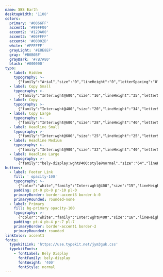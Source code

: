 ```yaml
---
name: SBS Earth
desktopWidth: '1100'
colors:
  primary: '#0066FF'
  accent1: '#99FF00'
  accent2: '#12DA00'
  accent3: '#00FFFF'
  accent4: '#00002D'
  white: '#FFFFFF'
  grayLight: '#E8E8EF'
  gray: '#B0B0BF'
  grayDark: '#7B7A80'
  black: '#000000'
typo:
  - label: Hidden
    typography: >-
      {"family":"Arial","size":"0","lineHeight":"0","letterSpacing":"0","margin":"0","smSize":"0","smLineHeight":"0","smLetterSpacing":"0","smMargin":"0"}
  - label: Copy Small
    typography: >-
      {"family":"Inter:wght@600","size":"16","lineHeight":"35","letterSpacing":"0","margin":"35","smSize":"16","smLineHeight":"35","smLetterSpacing":"0","smMargin":"35"}
  - label: Copy
    typography: >-
      {"family":"Inter:wght@400","size":"20","lineHeight":"34","letterSpacing":"0","margin":"30","smSize":"20","smLineHeight":"34","smLetterSpacing":"0","smMargin":"0"}
  - label: Copy Large
    typography: >-
      {"family":"Inter:wght@600","size":"28","lineHeight":"40","letterSpacing":"0","margin":"40","smSize":"28","smLineHeight":"40","smLetterSpacing":"0","smMargin":"40"}
  - label: Headline Small
    typography: >-
      {"family":"Inter:wght@600","size":"25","lineHeight":"25","letterSpacing":"0","margin":"15","smSize":"25","smLineHeight":"25","smLetterSpacing":"0","smMargin":"15"}
  - label: Headline Medium
    typography: >-
      {"family":"Inter:wght@900","size":"32","lineHeight":"40","letterSpacing":"0","margin":"30","smSize":"32","smLineHeight":"40","smLetterSpacing":"0","smMargin":"30"}
  - label: Headline Large
    typography: >-
      {"family":"bely-display:wght@400:style@normal","size":"64","lineHeight":"80","letterSpacing":"0","margin":"30","smSize":"","smLineHeight":"","smLetterSpacing":"","smMargin":""}
buttons:
  - label: Footer Link
    fill: ' opacity-100'
    typography: >-
      {"color":"white","family":"Inter:wght@400","size":"15","lineHeight":"20","letterSpacing":"0","smSize":"15","smLineHeight":"20","smLetterSpacing":"0"}
    padding: pt-0 pb-0 pr-10 pl-0
    primaryBorder: border-accent3 border-b-0
    primaryRounded: rounded-none
  - label: Primary
    fill: bg-primary opacity-100
    typography: >-
      {"color":"white","family":"Inter:wght@400","size":"16","lineHeight":"16","letterSpacing":"0","smSize":"18","smLineHeight":"18","smLetterSpacing":"0"}
    padding: pt-4 pb-4 pr-7 pl-7
    primaryBorder: border-accent1 border-2
    primaryRounded: rounded
linkColor: accent1
fonts:
  typekitLink: 'https://use.typekit.net/jym3guk.css'
  typekitFonts:
    - fontLabel: Bely Display
      fontFamily: bely-display
      fontWeight: '400'
      fontStyle: normal
---
```


